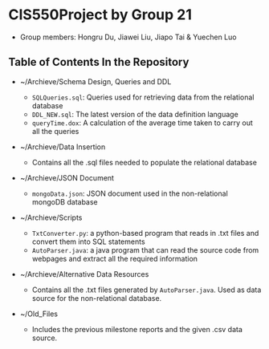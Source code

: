 # CIS550Project by Group 21
* Group members: Hongru Du, Jiawei Liu, Jiapo Tai & Yuechen Luo

## Table of Contents In the Repository
* ~/Archieve/Schema Design, Queries and DDL
  * `SQLQueries.sql`: Queries used for retrieving data from the relational database
  * `DDL_NEW.sql`: The latest version of the data definition language
  * `queryTime.dox`: A calculation of the average time taken to carry out all the queries

* ~/Archieve/Data Insertion
  * Contains all the .sql files needed to populate the relational database

* ~/Archieve/JSON Document
  * `mongoData.json`: JSON document used in the non-relational mongoDB database

* ~/Archieve/Scripts
  * `TxtConverter.py`: a python-based program that reads in .txt files and convert them into SQL statements
  * `AutoParser.java`: a java program that can read the source code from webpages and extract all the required information

* ~/Archieve/Alternative Data Resources
  * Contains all the .txt files generated by `AutoParser.java`. Used as data source for the non-relational database.

* ~/Old_Files
  * Includes the previous milestone reports and the given .csv data source.

